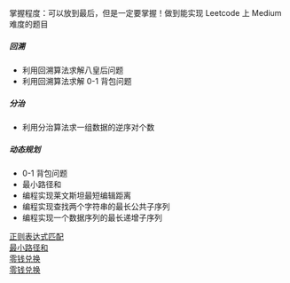 掌握程度：可以放到最后，但是一定要掌握！做到能实现 Leetcode 上 Medium 难度的题目

##### 回溯
* 利用回溯算法求解八皇后问题
* 利用回溯算法求解 0-1 背包问题

##### 分治
* 利用分治算法求一组数据的逆序对个数

##### 动态规划
* 0-1 背包问题
* 最小路径和
* 编程实现莱文斯坦最短编辑距离
* 编程实现查找两个字符串的最长公共子序列
* 编程实现一个数据序列的最长递增子序列

[正则表达式匹配](../../src/main/java/com/kandy/algorithm/week09/LC10正则表达式匹配.java)<br/>
[最小路径和](https://leetcode.cn/problems/minimum-path-sum/)<br/>
[零钱兑换](../../src/main/java/com/kandy/algorithm/week06/LC322零钱兑换.java)<br/>
[零钱兑换](../../src/main/java/com/kandy/algorithm/week07/LC121买卖股票的最佳时机.java)<br/>


